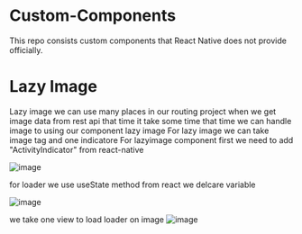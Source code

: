 # Custom-Components
This repo consists custom components that React Native does not provide officially.


# Lazy Image
Lazy image we can use many places in our routing project when we get image data from rest api that time it take some time that time we can handle image to using our component lazy
image
  For lazy image we can take image tag and one indicatore
  For lazyimage component first we need to add "ActivityIndicator" from react-native
  
![image](https://user-images.githubusercontent.com/4476493/136534262-26d465fd-f924-47d2-a1e5-932314dc2c77.png)

for loader we use useState method from react we delcare variable

![image](https://user-images.githubusercontent.com/4476493/136534951-9d4b15b0-80ea-4b53-bfd4-fbdbfb9a2dba.png)



we take one view to load loader on image
![image](https://user-images.githubusercontent.com/4476493/136535331-280c2bf7-7b6b-420a-8cc3-9b812defb028.png)



